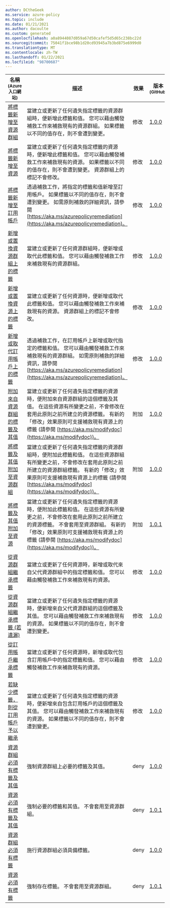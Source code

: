 ```yaml
---
author: DCtheGeek
ms.service: azure-policy
ms.topic: include
ms.date: 01/21/2021
ms.author: dacoulte
ms.custom: generated
ms.openlocfilehash: a0a8944087d059a67d50cafef5d5d65c238bc22d
ms.sourcegitcommit: 75041f1bce98b1d20cd93945a7b3bd875e6999d0
ms.translationtype: MT
ms.contentlocale: zh-TW
ms.lasthandoff: 01/22/2021
ms.locfileid: "98700687"
---
```

|名稱<br /><sub>(Azure 入口網站)</sub> |描述 |效果 |版本<br /><sub>(GitHub)</sub> |
|---|---|---|---|
|[將標籤新增至資源群組](https://portal.azure.com/#blade/Microsoft_Azure_Policy/PolicyDetailBlade/definitionId/%2Fproviders%2FMicrosoft.Authorization%2FpolicyDefinitions%2F726aca4c-86e9-4b04-b0c5-073027359532) |當建立或更新了任何遺失指定標籤的資源群組時，便新增此標籤和值。 您可以藉由觸發補救工作來補救現有的資源群組。 如果標籤以不同的值存在，則不會遭到變更。 |修改 |[1.0.0](https://github.com/Azure/azure-policy/blob/master/built-in-policies/policyDefinitions/Tags/AddTag_ResourceGroup_Modify.json) |
|[將標籤新增至資源](https://portal.azure.com/#blade/Microsoft_Azure_Policy/PolicyDetailBlade/definitionId/%2Fproviders%2FMicrosoft.Authorization%2FpolicyDefinitions%2F4f9dc7db-30c1-420c-b61a-e1d640128d26) |當建立或更新了任何遺失指定標籤的資源時，便新增此標籤和值。 您可以藉由觸發補救工作來補救現有的資源。 如果標籤以不同的值存在，則不會遭到變更。 資源群組上的標記不會修改。 |修改 |[1.0.0](https://github.com/Azure/azure-policy/blob/master/built-in-policies/policyDefinitions/Tags/AddTag_Modify.json) |
|[將標籤新增至訂用帳戶](https://portal.azure.com/#blade/Microsoft_Azure_Policy/PolicyDetailBlade/definitionId/%2Fproviders%2FMicrosoft.Authorization%2FpolicyDefinitions%2F96d9a89c-0d67-41fc-899d-2b9599f76a24) |透過補救工作，將指定的標籤和值新增至訂用帳戶。 如果標籤以不同的值存在，則不會遭到變更。 如需原則補救的詳細資訊，請參閱 [https://aka.ms/azurepolicyremediation](https://aka.ms/azurepolicyremediation)。 |修改 |[1.0.0](https://github.com/Azure/azure-policy/blob/master/built-in-policies/policyDefinitions/Tags/AddTag_Subscription_Modify.json) |
|[新增或置換資源群組上的標籤](https://portal.azure.com/#blade/Microsoft_Azure_Policy/PolicyDetailBlade/definitionId/%2Fproviders%2FMicrosoft.Authorization%2FpolicyDefinitions%2Fd157c373-a6c4-483d-aaad-570756956268) |當建立或更新了任何資源群組時，便新增或取代此標籤和值。 您可以藉由觸發補救工作來補救現有的資源群組。 |修改 |[1.0.0](https://github.com/Azure/azure-policy/blob/master/built-in-policies/policyDefinitions/Tags/AddOrReplaceTag_ResourceGroup_Modify.json) |
|[新增或置換資源上的標籤](https://portal.azure.com/#blade/Microsoft_Azure_Policy/PolicyDetailBlade/definitionId/%2Fproviders%2FMicrosoft.Authorization%2FpolicyDefinitions%2F5ffd78d9-436d-4b41-a421-5baa819e3008) |當建立或更新了任何資源時，便新增或取代此標籤和值。 您可以藉由觸發補救工作來補救現有的資源。 資源群組上的標記不會修改。 |修改 |[1.0.0](https://github.com/Azure/azure-policy/blob/master/built-in-policies/policyDefinitions/Tags/AddOrReplaceTag_Modify.json) |
|[新增或取代訂用帳戶上的標籤](https://portal.azure.com/#blade/Microsoft_Azure_Policy/PolicyDetailBlade/definitionId/%2Fproviders%2FMicrosoft.Authorization%2FpolicyDefinitions%2F61a4d60b-7326-440e-8051-9f94394d4dd1) |透過補救工作，在訂用帳戶上新增或取代指定的標籤和值。 您可以藉由觸發補救工作來補救現有的資源群組。 如需原則補救的詳細資訊，請參閱 [https://aka.ms/azurepolicyremediation](https://aka.ms/azurepolicyremediation)。 |修改 |[1.0.0](https://github.com/Azure/azure-policy/blob/master/built-in-policies/policyDefinitions/Tags/AddOrReplaceTag_Subscription_Modify.json) |
|[附加來自資源群組的標籤及其值](https://portal.azure.com/#blade/Microsoft_Azure_Policy/PolicyDetailBlade/definitionId/%2Fproviders%2FMicrosoft.Authorization%2FpolicyDefinitions%2F9ea02ca2-71db-412d-8b00-7c7ca9fcd32d) |當建立或更新了任何遺失指定標籤的資源時，便附加來自資源群組的這個標籤及其值。 在這些資源有所變更之前，不會修改在套用此原則之前所建立的資源標籤。 有新的「修改」效果原則可支援補救現有資源上的標籤 (請參閱 [https://aka.ms/modifydoc](https://aka.ms/modifydoc))。 |附加 |[1.0.0](https://github.com/Azure/azure-policy/blob/master/built-in-policies/policyDefinitions/Tags/InheritTag_Append.json) |
|[將標籤及其值附加至資源群組](https://portal.azure.com/#blade/Microsoft_Azure_Policy/PolicyDetailBlade/definitionId/%2Fproviders%2FMicrosoft.Authorization%2FpolicyDefinitions%2F49c88fc8-6fd1-46fd-a676-f12d1d3a4c71) |當建立或更新了任何遺失指定標籤的資源群組時，便附加此標籤和值。 在這些資源群組有所變更之前，不會修改在套用此原則之前所建立的資源群組標籤。 有新的「修改」效果原則可支援補救現有資源上的標籤 (請參閱 [https://aka.ms/modifydoc](https://aka.ms/modifydoc))。 |附加 |[1.0.0](https://github.com/Azure/azure-policy/blob/master/built-in-policies/policyDefinitions/Tags/ResourceGroupApplyTag_Append.json) |
|[將標籤及其值附加至資源](https://portal.azure.com/#blade/Microsoft_Azure_Policy/PolicyDetailBlade/definitionId/%2Fproviders%2FMicrosoft.Authorization%2FpolicyDefinitions%2F2a0e14a6-b0a6-4fab-991a-187a4f81c498) |當建立或更新了任何遺失指定標籤的資源時，便附加此標籤和值。 在這些資源有所變更之前，不會修改在套用此原則之前所建立的資源標籤。 不會套用至資源群組。 有新的「修改」效果原則可支援補救現有資源上的標籤 (請參閱 [https://aka.ms/modifydoc](https://aka.ms/modifydoc))。 |附加 |[1.0.1](https://github.com/Azure/azure-policy/blob/master/built-in-policies/policyDefinitions/Tags/ApplyTag_Append.json) |
|[從資源群組繼承標籤](https://portal.azure.com/#blade/Microsoft_Azure_Policy/PolicyDetailBlade/definitionId/%2Fproviders%2FMicrosoft.Authorization%2FpolicyDefinitions%2Fcd3aa116-8754-49c9-a813-ad46512ece54) |當建立或更新了任何資源時，新增或取代來自父代資源群組中的指定標籤和值。 您可以藉由觸發補救工作來補救現有的資源。 |修改 |[1.0.0](https://github.com/Azure/azure-policy/blob/master/built-in-policies/policyDefinitions/Tags/InheritTag_AddOrReplace_Modify.json) |
|[從資源群組繼承標籤 (若遺漏)](https://portal.azure.com/#blade/Microsoft_Azure_Policy/PolicyDetailBlade/definitionId/%2Fproviders%2FMicrosoft.Authorization%2FpolicyDefinitions%2Fea3f2387-9b95-492a-a190-fcdc54f7b070) |當建立或更新了任何遺失指定標籤的資源時，便新增來自父代資源群組的這個標籤及其值。 您可以藉由觸發補救工作來補救現有的資源。 如果標籤以不同的值存在，則不會遭到變更。 |修改 |[1.0.0](https://github.com/Azure/azure-policy/blob/master/built-in-policies/policyDefinitions/Tags/InheritTag_Add_Modify.json) |
|[從訂用帳戶繼承標籤](https://portal.azure.com/#blade/Microsoft_Azure_Policy/PolicyDetailBlade/definitionId/%2Fproviders%2FMicrosoft.Authorization%2FpolicyDefinitions%2Fb27a0cbd-a167-4dfa-ae64-4337be671140) |當建立或更新了任何資源時，新增或取代包含訂用帳戶中的指定標籤和值。 您可以藉由觸發補救工作來補救現有的資源。 |修改 |[1.0.0](https://github.com/Azure/azure-policy/blob/master/built-in-policies/policyDefinitions/Tags/InheritTag_AddOrReplace_FromSubscription.json) |
|[若缺少標籤，則從訂用帳戶予以繼承](https://portal.azure.com/#blade/Microsoft_Azure_Policy/PolicyDetailBlade/definitionId/%2Fproviders%2FMicrosoft.Authorization%2FpolicyDefinitions%2F40df99da-1232-49b1-a39a-6da8d878f469) |當建立或更新了任何遺失指定標籤的資源時，便新增來自包含訂用帳戶的這個標籤及其值。 您可以藉由觸發補救工作來補救現有的資源。 如果標籤以不同的值存在，則不會遭到變更。 |修改 |[1.0.0](https://github.com/Azure/azure-policy/blob/master/built-in-policies/policyDefinitions/Tags/InheritTag_Add_FromSubscription.json) |
|[資源群組必須有標籤及其值](https://portal.azure.com/#blade/Microsoft_Azure_Policy/PolicyDetailBlade/definitionId/%2Fproviders%2FMicrosoft.Authorization%2FpolicyDefinitions%2F8ce3da23-7156-49e4-b145-24f95f9dcb46) |強制資源群組上必要的標籤及其值。 |deny |[1.0.0](https://github.com/Azure/azure-policy/blob/master/built-in-policies/policyDefinitions/Tags/ResourceGroupRequireTagAndValue_Deny.json) |
|[資源必須有標籤及其值](https://portal.azure.com/#blade/Microsoft_Azure_Policy/PolicyDetailBlade/definitionId/%2Fproviders%2FMicrosoft.Authorization%2FpolicyDefinitions%2F1e30110a-5ceb-460c-a204-c1c3969c6d62) |強制必要的標籤和其值。 不會套用至資源群組。 |deny |[1.0.1](https://github.com/Azure/azure-policy/blob/master/built-in-policies/policyDefinitions/Tags/RequireTagAndValue_Deny.json) |
|[資源群組必須有標籤](https://portal.azure.com/#blade/Microsoft_Azure_Policy/PolicyDetailBlade/definitionId/%2Fproviders%2FMicrosoft.Authorization%2FpolicyDefinitions%2F96670d01-0a4d-4649-9c89-2d3abc0a5025) |施行資源群組必須具備標籤。 |deny |[1.0.0](https://github.com/Azure/azure-policy/blob/master/built-in-policies/policyDefinitions/Tags/ResourceGroupRequireTag_Deny.json) |
|[資源必須有標籤](https://portal.azure.com/#blade/Microsoft_Azure_Policy/PolicyDetailBlade/definitionId/%2Fproviders%2FMicrosoft.Authorization%2FpolicyDefinitions%2F871b6d14-10aa-478d-b590-94f262ecfa99) |強制存在標籤。 不會套用至資源群組。 |deny |[1.0.1](https://github.com/Azure/azure-policy/blob/master/built-in-policies/policyDefinitions/Tags/RequireTag_Deny.json) |

